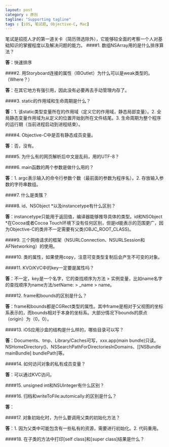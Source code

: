 ```yaml
---
layout: post
category : 原创
tagline: "Supporting tagline"
tags : [iOS, 笔试题, Objective-C, Mac]
---
```

笔试是招揽人才的第一道关卡（简历筛选除外），它能够较全面的考察一个人对基础知识的掌握程度以及解决问题的能力。
####1. 数组NSArray用的是什么排序算法？

**答**：快速排序

####2. 用Storyboard连接的属性（IBOutlet）为什么可以是weak类型的。（Where？）

**答**：在其它地方有强引用，因此没有必要再去手动管理内存了。

####3. static的作用域和生命周期是什么？

**答**：1. 该static类型变量所在的作用域（定义它的作用域，静态局部变量）。2. 全局静态变量作用域为从定义的位置开始到所在文件结尾。3. 生命周期为整个程序的运行期（当前进程启动到进程结束）。

####4. Objective-C中是否有静态成员变量。

**答**：否，没有。

####5. 为什么有的网页解析后中文是乱码，用的UTF-8？

####6. main函数的两个参数是做什么用的？

**答**：1. argc表示输入的命令行参数个数（最前面的参数为程序名）。2. 存放输入参数的字符串数组。

####7. 什么是类簇？

####8. id、NSObject *以及instancetype有什么区别？

**答**：instancetype只能用于返回值，编译器能够推导具体的类型。id和NSObject *在Cocoa或者Cocoa Touch环境下没有任何区别，但是id能表示的范围更广，因为Objective-C的类并不一定需要有父类(OBJC_ROOT_CLASS)。

####9. 三个网络请求的框架（NSURLConnection、NSURLSession和AFNetworking）的使用。

####10. 类的属性，如果使用copy，注意可变类型复制后会产生不可变的对象。

####11. KVO/KVC中的key一定要是属性吗？

**答**：不一定，key是一个名字，它的查找顺序为方法 > 实例变量，比如name名字的查找顺序为name方法/setName: > _name > name。

####12. frame和bounds的区别是什么？

**答**：frame和bounds都是CGRect类型的属性。其中frame是相对于父视图的坐标系表示的，而bounds相对于本身的坐标系。大部分情况下bounds的原点（origin）为（0，0）。

####13. iOS应用沙盒的结构是什么样的，哪些目录可以写？

**答**：Documents、tmp、Library/Caches可写，xxx.app(main bundle)只读。NSHomeDirectory()、NSSearchPathForDirectoriesInDomains、[[NSBundle mainBundle] bundlePath]等。

####14. 如何访问对象的私有成员变量？

**答**：可以通过KVC访问。

####15. unsigned int和NSUInteger有什么区别？

####16. 归档和writeToFile:automically:的区别是什么？

**答**：

####17. 对象初始化时，为什么要调用父类的初始化方法？

**答**：1. 因为父类中可能包含有一些私有的资源，需要进行初始化。2. 代码重用。

####18. 在子类的方法中打印[self class]和[super class]结果是什么？